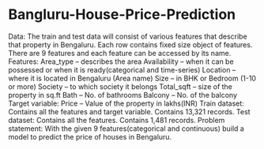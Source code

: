 # Bangluru-House-Price-Prediction

Data:
The train and test data will consist of various features that describe that property in Bengaluru.
Each row contains fixed size object of features. There are 9 features and each feature can be accessed by its name.
Features:
Area_type – describes the area
Availability – when it can be possessed or when it is ready(categorical and time-series)
Location – where it is located in Bengaluru (Area name)
Size – in BHK or Bedroom (1-10 or more)
Society – to which society it belongs
Total_sqft – size of the property in sq.ft
Bath – No. of bathrooms
Balcony – No. of the balcony
Target variable:
Price – Value of the property in lakhs(INR)
Train dataset:
Contains all the features and target variable.
Contains 13,321 records.
Test dataset:
Contains all the features.
Contains 1,481 records.
Problem statement:
With the given 9 features(categorical and continuous) build a model to predict the price of houses in Bengaluru.
